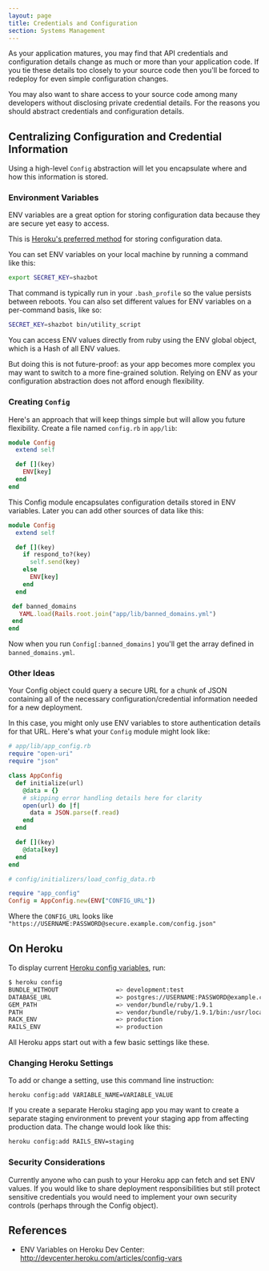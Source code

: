 ```yaml
---
layout: page
title: Credentials and Configuration
section: Systems Management
---
```


As your application matures, you may find that API credentials and configuration details change as much or more than your application code. If you tie these details too closely to your source code then you'll be forced to redeploy for even simple configuration changes.

You may also want to share access to your source code among many developers without disclosing private credential details. For the reasons you should abstract credentials and configuration details.

## Centralizing Configuration and Credential Information

Using a high-level `Config` abstraction will let you encapsulate where and how this information is stored. 

### Environment Variables

ENV variables are a great option for storing configuration data because they are secure yet easy to access.

This is [Heroku's preferred method](http://devcenter.heroku.com/articles/config-vars) for storing configuration data.

You can set ENV variables on your local machine by running a command like this:

```bash
export SECRET_KEY=shazbot
```

That command is typically run in your `.bash_profile` so the value persists between reboots. You can
also set different values for ENV variables on a per-command basis, like so:

```bash
SECRET_KEY=shazbot bin/utility_script
```

You can access ENV values directly from ruby using the ENV global object, which is a Hash of all ENV values. 

But doing this is not future-proof: as your app becomes more complex you may want to switch to a more fine-grained solution. Relying on ENV as your configuration abstraction does not afford enough flexibility.

### Creating `Config`

Here's an approach that will keep things simple but will allow you future flexibility. Create a file named `config.rb` in
`app/lib`:

```ruby
module Config
  extend self

  def [](key)
    ENV[key]
  end
end
```

This Config module encapsulates configuration details stored in ENV variables. Later you can add other sources of data like this:

```ruby
module Config
  extend self

  def [](key)
    if respond_to?(key)
      self.send(key)
    else
      ENV[key]
    end
  end

 def banned_domains
   YAML.load(Rails.root.join("app/lib/banned_domains.yml")
 end
end
```

Now when you run `Config[:banned_domains]` you'll get the array defined in `banned_domains.yml`.

### Other Ideas

Your Config object could query a secure URL for a chunk of JSON containing all of the necessary configuration/credential information needed for a new deployment. 

In this case, you might only use ENV variables to store authentication details for that URL. Here's what your `Config` module might look like:

```ruby
# app/lib/app_config.rb
require "open-uri"
require "json"

class AppConfig
  def initialize(url)
    @data = {}
    # skipping error handling details here for clarity
    open(url) do |f| 
      data = JSON.parse(f.read)
    end
  end

  def [](key)
    @data[key]
  end
end

# config/initializers/load_config_data.rb

require "app_config"
Config = AppConfig.new(ENV["CONFIG_URL"])
```

Where the `CONFIG_URL` looks like `"https://USERNAME:PASSWORD@secure.example.com/config.json"`

## On Heroku

To display current [Heroku config variables](http://devcenter.heroku.com/articles/config-vars), run:

```bash
$ heroku config
BUNDLE_WITHOUT                => development:test
DATABASE_URL                  => postgres://USERNAME:PASSWORD@example.com/dbname
GEM_PATH                      => vendor/bundle/ruby/1.9.1
PATH                          => vendor/bundle/ruby/1.9.1/bin:/usr/local/bin:/usr/bin:/bin
RACK_ENV                      => production
RAILS_ENV                     => production
```

All Heroku apps start out with a few basic settings like these.

### Changing Heroku Settings

To add or change a setting, use this command line instruction:

```
heroku config:add VARIABLE_NAME=VARIABLE_VALUE
``` 

If you create a separate Heroku staging app you may want to create a separate staging environment to prevent your staging app from affecting production data. The change would look like this:

```bash
heroku config:add RAILS_ENV=staging
```

### Security Considerations

Currently anyone who can push to your Heroku app can fetch and set ENV values. If you would like to share deployment responsibilities but still protect sensitive credentials you would need to implement your own security controls (perhaps through the Config object).

## References

* ENV Variables on Heroku Dev Center: http://devcenter.heroku.com/articles/config-vars
